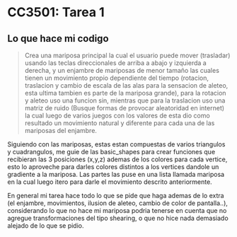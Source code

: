 # CC3501: Tarea 1

## Lo que hace mi codigo

>Crea una mariposa principal la cual el usuario puede mover (trasladar) usando las teclas direccionales de arriba a abajo y izquierda a derecha,  y un enjambre de mariposas de menor tamaño
las cuales tienen un movimiento propio dependiente del tiempo (rotacion, traslacion y cambio de escala de las alas para la sensacion de aleteo, esta ultima tambien es parte de la mariposa grande), para la rotacion y aleteo uso una funcion sin, mientras que para la traslacion uso una matriz de ruido (Busque formas de provocar aleatoridad en internet) la cual luego de varios juegos con los valores de esta dio como resultado un movimiento natural y diferente para cada una de las mariposas del enjambre.

Siguiendo con las mariposas, estas estan compuestas de varios triangulos y cuadrangulos, me guie de las basic_shapes para crear funciones que recibieran las 3 posiciones (x,y,z) ademas de los colores para cada vertice, esto lo aproveche para darles colores distintos a los vertices dandole un gradiente a la mariposa. Las partes las puse en una lista llamada mariposa en la cual luego itero para darle el movimiento descrito anteriormente.

En general mi tarea hace todo lo que se pide que haga ademas de lo extra (el enjambre, movimientos, ilusion de aleteo, cambio de color de pantalla..), considerando lo que no hace mi mariposa podria tenerse en cuenta que no agregue transformaciones del tipo shearing, o que no hice nada demasiado alejado de lo que se pidio.
